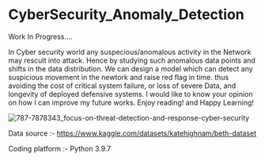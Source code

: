 # CyberSecurity_Anomaly_Detection

Work In Progress....

In Cyber security world any suspecious/anomalous activity in the Network may rescult into attack. Hence by studying such anomalous data points and shifts in the data distribution. We can design a model which can detect any suspicious movement in the newtork and raise red flag in time. thus avoiding the cost of critical system failure, or loss of severe Data, and longevity of deployed defensive systems.
I would like to know your opinion on how I can improve my future works. Enjoy reading! and Happy Learning!

![787-7878343_focus-on-threat-detection-and-response-cyber-security](https://user-images.githubusercontent.com/111516810/216759793-92410145-db3b-426e-8cb9-36dfacf85fb7.png)

Data source :- https://www.kaggle.com/datasets/katehighnam/beth-dataset

Coding platform :- Python 3.9.7
